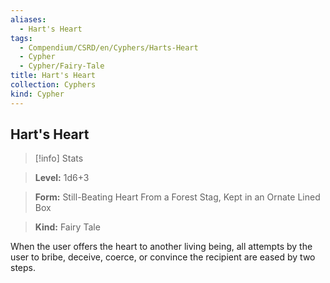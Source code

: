 ```yaml
---
aliases:
  - Hart's Heart
tags:
  - Compendium/CSRD/en/Cyphers/Harts-Heart
  - Cypher
  - Cypher/Fairy-Tale
title: Hart's Heart
collection: Cyphers
kind: Cypher
---
```

## Hart's Heart    
>[!info] Stats    
> **Level:** 1d6+3    
> **Form:** Still-Beating Heart From a Forest Stag, Kept in an Ornate Lined Box    
> **Kind:** Fairy Tale  
    
When the user offers the heart to another living being, all attempts by the user to bribe, deceive, coerce, or convince the recipient are eased by two steps.